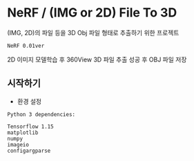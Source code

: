 # NeRF / (IMG or 2D) File To 3D

(IMG, 2D)의 파일 등을 3D Obj 파일 형태로 추출하기 위한 프로젝트

```
NeRF 0.01ver
```
2D 이미지 모델학습 후 360View 3D 파일 추출 성공 후 OBJ 파일 저장


## 시작하기 <br>

- 환경 설정
```
Python 3 dependencies:

Tensorflow 1.15
matplotlib
numpy
imageio
configargparse
```
